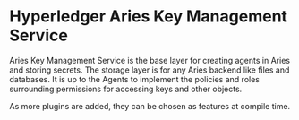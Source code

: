 # Hyperledger Aries Key Management Service

Aries Key Management Service is the base layer for creating agents in Aries and storing secrets.
The storage layer is for any Aries backend like files and databases. It is up to the Agents to implement
the policies and roles surrounding permissions for accessing keys and other objects.

As more plugins are added, they can be chosen as features at compile time.